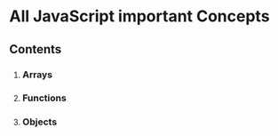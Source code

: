 <h1>All JavaScript important Concepts</h1>

<h2>Contents</h2>
<ol>
  <li><h3>Arrays</h3></li>
  <li><h3>Functions</h3></li>
  <li><h3>Objects</h3></li>
</ol>
